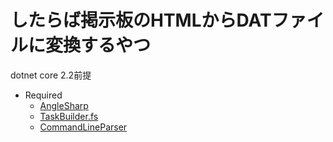 # したらば掲示板のHTMLからDATファイルに変換するやつ

dotnet core 2.2前提

- Required
    - [AngleSharp](https://github.com/AngleSharp/AngleSharp)
    - [TaskBuilder.fs](https://github.com/rspeele/TaskBuilder.fs)
    - [CommandLineParser](https://github.com/commandlineparser/commandline)
